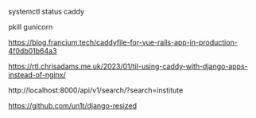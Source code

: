 systemctl status caddy

pkill gunicorn

https://blog.francium.tech/caddyfile-for-vue-rails-app-in-production-4f0db01b64a3

https://rtl.chrisadams.me.uk/2023/01/til-using-caddy-with-django-apps-instead-of-nginx/


http://localhost:8000/api/v1/search/?search=institute

https://github.com/un1t/django-resized